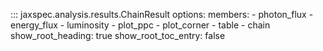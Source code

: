 ::: jaxspec.analysis.results.ChainResult
    options:
      members:
        - photon_flux
        - energy_flux
        - luminosity
        - plot_ppc
        - plot_corner
        - table
        - chain
      show_root_heading: true
      show_root_toc_entry: false